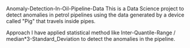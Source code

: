 Anomaly-Detection-In-Oil-Pipeline-Data
This is a Data Science project to detect anomalies in petrol pipelines using the data generated by a device called "Pig" that travels inside pipes.

Approach
I have applied statistical method like Inter-Quantile-Range / median*3-Standard_Deviation to detect the anomalies in the pipeline.
